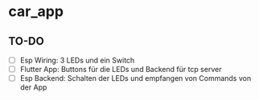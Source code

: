 # car_app

## TO-DO
- [ ] Esp Wiring: 3 LEDs und ein Switch
- [ ] Flutter App: Buttons für die LEDs und Backend für tcp server
- [ ] Esp Backend: Schalten der LEDs und empfangen von Commands von der App